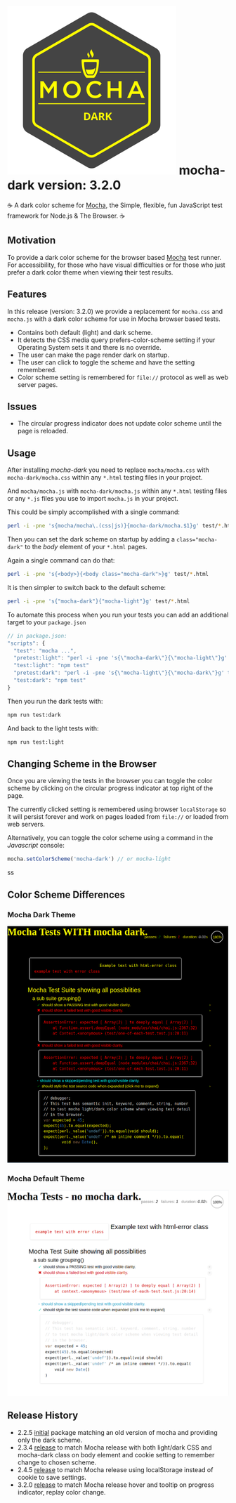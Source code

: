 # <img src="./images/mocha-dark-logo.svg" alt="Mocha Logo" /> mocha-dark version: 3.2.0

☕️ A dark color scheme for [Mocha](https://www.npmjs.com/package/mocha), the Simple, flexible, fun JavaScript test framework for Node.js &amp; The Browser. ☕️

## Motivation

To provide a dark color scheme for the browser based [Mocha](https://www.npmjs.com/package/mocha) test runner.
For accessibility, for those who have visual difficulties or for those who just prefer a dark color theme when viewing their test results.

## Features

In this release (version: 3.2.0) we provide a replacement for `mocha.css` and `mocha.js` with a dark color scheme for use in Mocha browser based tests.
* Contains both default (light) and dark scheme.
* It detects the CSS media query prefers-color-scheme setting if your Operating System sets it and there is no override.
* The user can make the page render dark on startup.
* The user can click to toggle the scheme and have the setting remembered.
* Color scheme setting is remembered for `file://` protocol as well as web server pages.

## Issues
* The circular progress indicator does not update color scheme until the page is reloaded.

## Usage

After installing *mocha-dark* you need to replace `mocha/mocha.css` with `mocha-dark/mocha.css` within any `*.html` testing files in your project.

And `mocha/mocha.js` with `mocha-dark/mocha.js` within any `*.html` testing files or any `*.js` files you use to import `mocha.js` in your project.

This could be simply accomplished with a single command:

```sh
perl -i -pne 's{mocha/mocha\.(css|js)}{mocha-dark/mocha.$1}g' test/*.html
```

Then you can set the dark scheme on startup by adding a `class="mocha-dark"` to the *body* element of your `*.html` pages.

Again a single command can do that:

```sh
perl -i -pne 's{<body>}{<body class="mocha-dark">}g' test/*.html
```

It is then simpler to switch back to the default scheme:

```sh
perl -i -pne 's{"mocha-dark"}{"mocha-light"}g' test/*.html
```

To automate this process when you run your tests you can add an additional target to your `package.json`

```javascript
// in package.json:
"scripts": {
  "test": "mocha ...",
  "pretest:light": "perl -i -pne 's{\"mocha-dark\"}{\"mocha-light\"}g' test/*.html",
  "test:light": "npm test"
  "pretest:dark": "perl -i -pne 's{\"mocha-light\"}{\"mocha-dark\"}g' test/*.html",
  "test:dark": "npm test"
}
```

Then you run the dark tests with:

```sh
npm run test:dark
```

And back to the light tests with:

```sh
npm run test:light
```

## Changing Scheme in the Browser

Once you are viewing the tests in the browser you can toggle the color scheme by clicking on the circular progress indicator at top right of the page.

The currently clicked setting is remembered using browser `localStorage` so it will persist forever and work on pages loaded from `file://` or loaded from web servers.

Alternatively, you can toggle the color scheme using a command in the *Javascript* console:

```javascript
mocha.setColorScheme('mocha-dark') // or mocha-light
```
ss
## Color Scheme Differences

### Mocha Dark Theme
<img src="./images/mocha-dark-theme.png" alt="Mocha Dark Theme" />

### Mocha Default Theme
<img src="./images/mocha-default-theme.png" alt="Mocha Default Theme" />

## Release History
* 2.2.5 [initial](https://github.com/bcowgill/mocha-dark/blob/v2.2.5/README.md) package matching an old version of mocha and providing only the dark scheme.
* 2.3.4 [release](https://github.com/bcowgill/mocha-dark/blob/v2.3.4/README.md) to match Mocha release with both light/dark CSS and mocha-dark class on body element and cookie setting to remember change to chosen scheme.
* 2.4.5 [release](https://github.com/bcowgill/mocha-dark/blob/v2.4.5/README.md) to match Mocha release using localStorage instead of cookie to save settings.
* 3.2.0 [release](https://github.com/bcowgill/mocha-dark/blob/v3.2.0/README.md) to match Mocha release hover and tooltip on progress indicator, replay color change.
